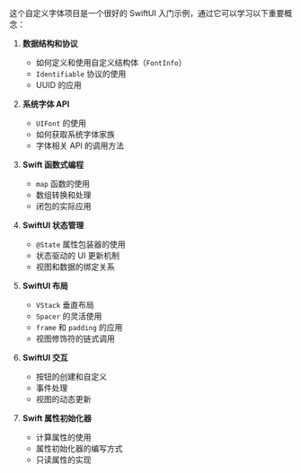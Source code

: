 这个自定义字体项目是一个很好的 SwiftUI 入门示例，通过它可以学习以下重要概念：

1. **数据结构和协议**
   - 如何定义和使用自定义结构体（`FontInfo`）
   - `Identifiable` 协议的使用
   - UUID 的应用

2. **系统字体 API**
   - `UIFont` 的使用
   - 如何获取系统字体家族
   - 字体相关 API 的调用方法

3. **Swift 函数式编程**
   - `map` 函数的使用
   - 数组转换和处理
   - 闭包的实际应用

4. **SwiftUI 状态管理**
   - `@State` 属性包装器的使用
   - 状态驱动的 UI 更新机制
   - 视图和数据的绑定关系

5. **SwiftUI 布局**
   - `VStack` 垂直布局
   - `Spacer` 的灵活使用
   - `frame` 和 `padding` 的应用
   - 视图修饰符的链式调用

6. **SwiftUI 交互**
   - 按钮的创建和自定义
   - 事件处理
   - 视图的动态更新

7. **Swift 属性初始化器**
   - 计算属性的使用
   - 属性初始化器的编写方式
   - 只读属性的实现
